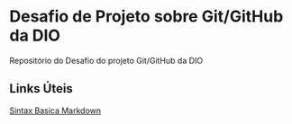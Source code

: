 # Desafio de Projeto sobre Git/GitHub da DIO
Repositório do Desafio do projeto Git/GitHub da DIO

## Links Úteis 
[Sintax Basica Markdown](https://www.markdownguide.org/basic-syntax/)

